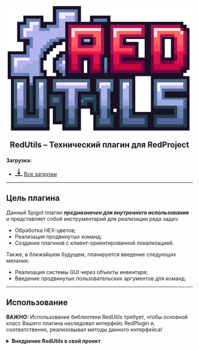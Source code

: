 <h2 align="center">
    <img src=".\readme-resources\logo-redutils.png" alt="RedUtils logo">
    <p>RedUtils – Технический плагин для RedProject</p>
</h2>

**Загрузка:**
- <img src=".\readme-resources\download-icon.png" width="20px"> <a href="https://github.com/Theorenter/RedUtils/releases">Все загрузки</a>

-----
<H2>Цель плагина</H3>

<p>Данный Spigot плагин <b><i>предназначен для внутреннего использования</i></b> и представляет собой инструментарий для реализации ряда задач:</p>
<ul>
    <li>Обработка HEX-цветов;</li>
    <li>Реализация продвинутых команд;</li>
    <li>Создание плагинов с клиент-ориентированной локализацией.</li>
</ul>
<p>Также, в ближайшем будущем, планируется введение следующих механик:</p>
<ul>
    <li>Реализация системы GUI через объекты инвентаря;</li>
    <li>Введение продвинутых пользовательских аргументов для команд.</li>
</ul>

-----
<H2>Использование</H2>
<p><b>ВАЖНО:</b> Использование библиотеки RedUtils требует, чтобы основной класс Вашего плагина наследовал интерфейс RedPlugin и, соответственно, реализовывал методы данного интерфейса!</p>
<details>
    <summary><b>Внедрение RedUtils в свой проект</b></summary>
    <ol type="1"><br>
        <li>Укажите в <code>plugin.yml</code> Вашего плагина зависимость от RedUtils:

````yaml
depend: [ RedUtils ]
````
</li><br>
        <li>Добавьте в свой <code>pom.xml</code> репозиторий jitpack.io и зависимость от RedUtils:

````xml
<repositories>
  <repository>
    <id>jitpack-io</id>
    <url>https://jitpack.io</url>
  </repository>
  ...
</repositories>
````

````xml
<dependencies>
  <dependency>
    <groupId>com.github.Theorenter</groupId>
    <artifactId>RedUtils</artifactId>
    <version>0.2.0-indev</version>
    <scope>provided</scope>
  </dependency>
</dependencies>
````

</li><br>

<li>Создайте в основном классе Вашего плагина поле класса <code>RedUtilsAPI</code> и имплементируйте интерфейс <code>RedPlugin</code>:

````java
public final class MyPlugin extends JavaPlugin implements RedPlugin {
    
    private RedUtilsAPI redUtilsAPI;
     // ...
}
````
</li><br>

<li>Инициализируйте RedUtilsAPI и добавьте проверку наличия плагина RedUtils в методе <code>onEnable()</code> основного класса:

````java
public final class MyPlugin extends JavaPlugin implements RedPlugin {
    // ...
    
    public void onEnable() {

        // RedUtils API check
        try {
            redUtilsAPI = RedUtils.instance().API();
        } catch (NoClassDefFoundError e) {
            getLogger().severe("\u001B[31mYour plugin cannot be enabled without the RedUtils plugin.\u001B[0m");
            getLogger().severe("\u001B[31mInstall the RedUtils plugin first!\u001B[0m");
            getLogger().info("");
            getLogger().info("--- \u001B[1;33mYOURPLUGIN HAS BEEN \u001B[0m\u001B[31mDISABLED\u001B[0m -----------------------------");
            setEnabled(false);
            return;
        }
    }
    // ...
}
````
</li><br>

<li>Объявите и инициализируйте основные менеджеры:

````java
public final class MyPlugin extends JavaPlugin implements RedPlugin {
    // ...
    private RedLogger redLogger;
    private CommandManager cmdManager;
    private NotificationManager ntfManager;
    
    public void onEnable() {
        // ...
        
        // Managers init
        redLogger = redUtilsAPI.createRedLogger(this);
        cmdManager = redUtilsAPI.createCommandManager(this);
        ntfManager = redUtilsAPI.createNotificationManager(this);
    
    }
    // ...
}
````

<li>Пропишите возврат менеджеров в наследных методах:

````java
public final class MyPlugin extends JavaPlugin implements RedPlugin {
    // ...
    
    @Override
    public boolean isDebug() {
        // Здесь, по-хорошему, должно браться
        // значение из конфигурации
        return false;
    }

    @Override
    public RedLocalization getLocalization() {
        return null;
    }

    @Override
    public RedConfiguration getRConfig() {
        return null;
    }
    
    
    // ...
}
````

</li><br>

<li><a href="https://github.com/Theorenter/RedUtils/releases">Скачайте</a> и закиньте в папку <code>plugins</code> Вашего сервера версию <code>RedUtils.jar</code>, которая указана Вами в зависимости <code>pom.xml</code>.</li><br>

<li><b>Поздравляю</b>, всё сделано успешно! Теперь Вы можете запустить свой плагин и взаимодействовать в нём с <code>RedUtilsAPI</code></li>
    </ol>
</details>